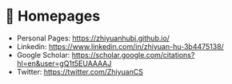 # 📎 Homepages
- Personal Pages: https://zhiyuanhubj.github.io/
- Linkedin: https://www.linkedin.com/in/zhiyuan-hu-3b4475138/
- Google Scholar: https://scholar.google.com/citations?hl=en&user=gQ1t5EUAAAAJ
- Twitter: https://twitter.com/ZhiyuanCS
